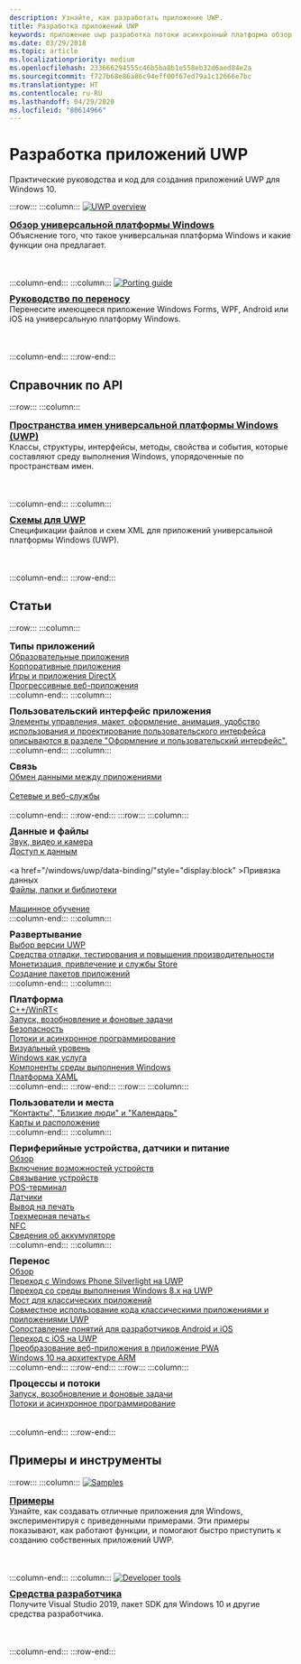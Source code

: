 ```yaml
---
description: Узнайте, как разработать приложение UWP.
title: Разработка приложений UWP
keywords: приложение uwp разработка потоки асинхронный платформа обзор портал разработка разработчики
ms.date: 03/29/2018
ms.topic: article
ms.localizationpriority: medium
ms.openlocfilehash: 233666294555c46b5ba8b1e558eb32d6aed84e2a
ms.sourcegitcommit: f727b68e86a86c94eff00f67ed79a1c12666e7bc
ms.translationtype: HT
ms.contentlocale: ru-RU
ms.lasthandoff: 04/29/2020
ms.locfileid: "80614966"
---
```

# <a name="develop-uwp-apps"></a>Разработка приложений UWP

Практические руководства и код для создания приложений UWP для Windows 10.

:::row:::
    :::column:::
        <a href="/windows/uwp/get-started/universal-application-platform-guide">
            <img src="https://docs.microsoft.com//media/hubs/windows/win_developer-uwp.svg" alt="UWP overview" />
        </a><br/>
        <h3 style="margin-top: 10px; margin-bottom: 0px"><a href="/windows/uwp/get-started/universal-application-platform-guide">Обзор универсальной платформы Windows</a></h3>
        <p style="margin-top: 0px; margin-bottom: 50px">Объяснение того, что такое универсальная платформа Windows и какие функции она предлагает.</p>
    :::column-end:::
    :::column:::
        <a href="/windows/uwp/porting/index">
            <img src="https://docs.microsoft.com/media/illustrations/teams-fast-track.svg" alt="Porting guide" />
        </a><br/>
        <h3 style="margin-top: 10px; margin-bottom: 0px"><a href="/windows/uwp/porting/index">Руководство по переносу</a></h3>
        <p style="margin-top: 0px; margin-bottom: 50px">Перенесите имеющееся приложение Windows Forms, WPF, Android или iOS на универсальную платформу Windows.</p>
    :::column-end:::
:::row-end:::

<!-- <ul class="panelContent cardsH" style="margin-left: 1px">
    <li>
        <a href="/windows/uwp/get-started/universal-application-platform-guide" style="display:block">
        <div class="cardSize">
            <div class="cardPadding">
                <div class="card">
                    <div class="cardImageOuter">
                        <div class="cardImage" style="background-color: #f2f2f2">                 
                            <img src="https://docs.microsoft.com//media/hubs/windows/win_developer-uwp.svg" alt=" "/>
                        </div>
                    </div>
                    <div class="cardText">
                        <h3>Overview of the Universal Windows Platform</h3>
                        <p>An explanation of what UWP is, how it works, and the features it provides.</p>
                    </div>
                </div>
            </div>
        </div>
        </a>
    </li>
    <li>
        <a href="/windows/uwp/porting/index" style="display:block">
        <div class="cardSize">
            <div class="cardPadding">
                <div class="card">
                    <div class="cardImageOuter">
                        <div class="cardImage" style="background-color: #f2f2f2">                
                            <img src="https://docs.microsoft.com/media/illustrations/teams-fast-track.svg" alt=" " />
                        </div>
                    </div>                
                    <div class="cardText">
                        <h3>Porting guide</h3>
                        <p>Bring your existing Windows Forms, WPF, Android, or iOS app to UWP. </p>
                    </div>
                </div>
            </div>
        </div>
        </a>
    </li>                 
</ul> -->

## <a name="api-reference"></a>Справочник по API

:::row:::
    :::column:::
        <h3 style="margin-top: 10px; margin-bottom: 0px"><a href="/uwp/api">Пространства имен универсальной платформы Windows (UWP)</a></h3>
        <p style="margin-top: 0px; margin-bottom: 50px">Классы, структуры, интерфейсы, методы, свойства и события, которые составляют среду выполнения Windows, упорядоченные по пространствам имен.</p>
    :::column-end:::
    :::column:::
        <h3 style="margin-top: 10px; margin-bottom: 0px"><a href="/uwp/schemas/">Схемы для UWP</a></h3>
        <p style="margin-top: 0px; margin-bottom: 50px">Спецификации файлов и схем XML для приложений универсальной платформы Windows (UWP).</p>
    :::column-end:::
:::row-end:::

<!-- <ul class="panelContent cardsH" style="margin-left: 1px">
    <li>
        <a href="/uwp/api" style="display:block">
        <div class="cardSize">
            <div class="cardPadding">
                <div class="card">
                    <div class="cardText">
                        <h3>Windows UWP namespaces</h3>
                        <p>The classes, structures, interfaces, methods, properties, and events that make up the Windows Runtime, organized by namespace.</p>
                    </div>
                </div>
            </div>
        </div>
        </a>
    </li>
    <li>
        <a href="/uwp/schemas/" style="display:block">
        <div class="cardSize">
            <div class="cardPadding">
                <div class="card">
                    <div class="cardText">
                        <h3>Schemas for UWP</h3>
                        <p>File and XML schema specifications for Universal Windows Platform (UWP) apps. </p>
                    </div>
                </div>
            </div>
        </div>
        </a>
    </li>                 
</ul> -->

## <a name="articles"></a>Статьи

:::row:::
    :::column:::
        <h3 style="margin-top: 10px; margin-bottom: 0px">Типы приложений</h3>
        <a href="/windows/uwp/apps-for-education/">Образовательные приложения</a><br/>
        <a href="/windows/uwp/enterprise/">Корпоративные приложения</a><br/>
        <a href="/windows/uwp/gaming/">Игры и приложения DirectX</a><br/>
        <a href="/microsoft-edge/progressive-web-apps">Прогрессивные веб-приложения</a><br/>
    :::column-end:::
    :::column:::
        <h3 style="margin-top: 10px; margin-bottom: 0px">Пользовательский интерфейс приложения</h3>
        <a href="https://developer.microsoft.com/windows/apps/design">Элементы управления, макет, оформление, анимация, удобство использования и проектирование пользовательского интерфейса описываются в разделе "Оформление и пользовательский интерфейс".</a><br/>
    :::column-end:::
    :::column:::
        <h3 style="margin-top: 10px; margin-bottom: 0px">Связь</h3>
        <a style="display:block" href="/windows/uwp/app-to-app/">Обмен данными между приложениями</a><br/>
        <a style="display:block" href="/windows/uwp/networking/">Сетевые и веб-службы</a><br/>
    :::column-end:::
:::row-end:::
:::row:::
    :::column:::
        <h3 style="margin-top: 10px; margin-bottom: 0px">Данные и файлы</h3>
        <a href="/windows/uwp/audio-video-camera/">Звук, видео и камера</a><br/>
        <a href="/windows/uwp/data-access/" style="display:block" >Доступ к данным</a><br/>
        <a href="/windows/uwp/data-binding/"style="display:block" >Привязка данных</a><br/>
        <a href="/windows/uwp/files/" style="display:block" >Файлы, папки и библиотеки</a><br/>
        <a href="/windows/uwp/machine-learning/">Машинное обучение</a><br/>
    :::column-end:::
    :::column:::
        <h3 style="margin-top: 10px; margin-bottom: 0px">Развертывание</h3>
        <a href="/windows/uwp/updates-and-versions/choose-a-uwp-version">Выбор версии UWP</a><br/>
        <a href="/windows/uwp/debug-test-perf/">Средства отладки, тестирования и повышения производительности</a><br/>
        <a href="/windows/uwp/monetize/">Монетизация, привлечение и службы Store</a><br/>
        <a href="/windows/uwp/packaging/">Создание пакетов приложений</a><br/>
    :::column-end:::
    :::column:::
        <h3 style="margin-top: 10px; margin-bottom: 0px">Платформа</h3>
        <a href="/windows/uwp/cpp-and-winrt-apis/">C++/WinRT<</a><br/>
        <a href="/windows/uwp/launch-resume/">Запуск, возобновление и фоновые задачи</a><br/>
        <a href="/windows/uwp/security/">Безопасность</a><br/>
        <a href="/windows/uwp/threading-async/">Потоки и асинхронное программирование</a><br/>
        <a href="/windows/uwp/composition/visual-layer">Визуальный уровень</a><br/>
        <a href="/windows/uwp/updates-and-versions/application-development-for-windows-as-a-service">Windows как услуга</a><br/>
        <a href="/windows/uwp/winrt-components/">Компоненты среды выполнения Windows</a><br/>
        <a href="/windows/uwp/xaml-platform/">Платформа XAML</a><br/>
    :::column-end:::
:::row-end:::
:::row:::
    :::column:::
        <h3 style="margin-top: 10px; margin-bottom: 0px">Пользователи и места</h3>
        <a href="/windows/uwp/contacts-and-calendar/">"Контакты", "Близкие люди" и "Календарь"</a><br/>
        <a href="/windows/uwp/maps-and-location/">Карты и расположение</a><br/>
    :::column-end:::
    :::column:::
        <h3 style="margin-top: 10px; margin-bottom: 0px">Периферийные устройства, датчики и питание</h3>
        <a href="/windows/uwp/contacts-and-calendar/">Обзор</a><br/>
        <a href="/windows/uwp/devices-sensors/enable-device-capabilities">Включение возможностей устройств</a><br/>
        <a href="/windows/uwp/devices-sensors/pair-devices">Связывание устройств</a><br/>
        <a href="/windows/uwp/devices-sensors/point-of-service">POS-терминал</a><br/>
        <a href="/windows/uwp/devices-sensors/sensors">Датчики</a><br/>
        <a href="/windows/uwp/devices-sensors/printing-and-scanning">Вывод на печать</a><br/>
        <a href="/windows/uwp/devices-sensors/3d-printing">Трехмерная печать<</a><br/>
        <a href="/windows/uwp/devices-sensors/nfc">NFC</a><br/>
        <a href="/windows/uwp/devices-sensors/get-battery-info">Сведения об аккумуляторе</a><br/>
    :::column-end:::
    :::column:::
        <h3 style="margin-top: 10px; margin-bottom: 0px">Перенос</h3>
        <a href="/windows/uwp/porting/">Обзор</a><br/>
        <a href="/windows/uwp/porting/wpsl-to-uwp-root">Переход с Windows Phone Silverlight на UWP</a><br/>
        <a href="/windows/uwp/porting/w8x-to-uwp-root">Переход со среды выполнения Windows 8.x на UWP</a><br/>
        <a href="/windows/uwp/porting/desktop-to-uwp-root">Мост для классических приложений</a><br/>
        <a href="/windows/uwp/porting/desktop-to-uwp-migrate">Совместное использование кода классическими приложениями и приложениями UWP</a><br/>
        <a href="/windows/uwp/porting/android-ios-uwp-map">Сопоставление понятий для разработчиков Android и iOS</a><br/>
        <a href="/windows/uwp/porting/ios-to-uwp-root">Переход с iOS на UWP</a><br/>
        <a href="/microsoft-edge/progressive-web-apps">Преобразование веб-приложения в приложение PWA</a><br/>
        <a href="/windows/uwp/porting/apps-on-arm">Windows 10 на архитектуре ARM</a><br/>
    :::column-end:::
:::row-end:::
:::row:::
    :::column:::
        <h3 style="margin-top: 10px; margin-bottom: 0px">Процессы и потоки</h3>
        <a href="/windows/uwp/launch-resume/">Запуск, возобновление и фоновые задачи</a><br/>
        <a href="/windows/uwp/threading-async/">Потоки и асинхронное программирование</a><br/><br/><br/>
    :::column-end:::
:::row-end:::


 ## <a name="samples-and-tools"></a>Примеры и инструменты

 :::row:::
    :::column:::
        <a href="https://developer.microsoft.com/windows/samples">
            <img src="https://docs.microsoft.com/media/illustrations/sql-database-develop.svg" alt="Samples" />
        </a><br/>
        <h3 style="margin-top: 10px; margin-bottom: 0px"><a href="https://developer.microsoft.com/windows/samples">Примеры</a></h3>
        <p style="margin-top: 0px; margin-bottom: 50px">Узнайте, как создавать отличные приложения для Windows, экспериментируя с приведенными примерами. Эти примеры показывают, как работают функции, и помогают быстро приступить к созданию собственных приложений UWP.</p>
    :::column-end:::
    :::column:::
        <a href="https://developer.microsoft.com/windows/downloads">
            <img src="https://docs.microsoft.com/media/illustrations/sql-get-started-download.svg" alt="Developer tools" />
        </a><br/>
        <h3 style="margin-top: 10px; margin-bottom: 0px"><a href="https://developer.microsoft.com/windows/downloads">Средства разработчика</a></h3>
        <p style="margin-top: 0px; margin-bottom: 50px">Получите Visual Studio 2019, пакет SDK для Windows 10 и другие средства разработчика.</p>
    :::column-end:::
:::row-end:::
